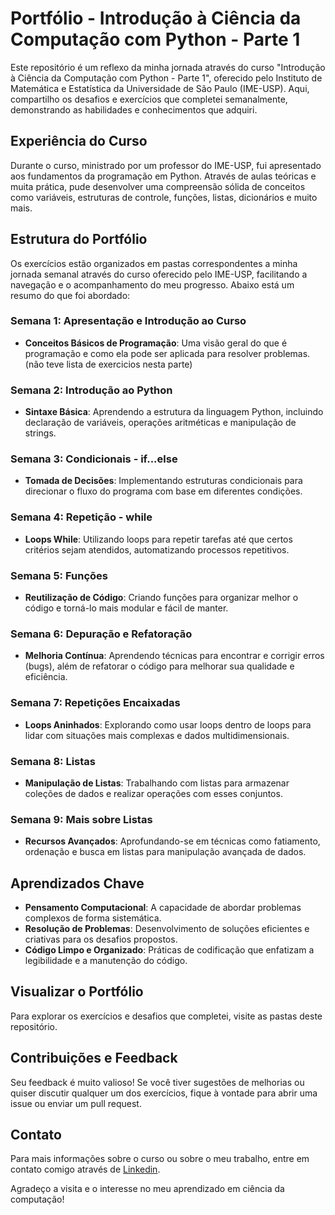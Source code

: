 # Portfólio - Introdução à Ciência da Computação com Python - Parte 1

Este repositório é um reflexo da minha jornada através do curso "Introdução à Ciência da Computação com Python - Parte 1", oferecido pelo Instituto de Matemática e Estatística da Universidade de São Paulo (IME-USP). Aqui, compartilho os desafios e exercícios que completei semanalmente, demonstrando as habilidades e conhecimentos que adquiri.

## Experiência do Curso

Durante o curso, ministrado por um professor do IME-USP, fui apresentado aos fundamentos da programação em Python. Através de aulas teóricas e muita prática, pude desenvolver uma compreensão sólida de conceitos como variáveis, estruturas de controle, funções, listas, dicionários e muito mais.

## Estrutura do Portfólio

Os exercícios estão organizados em pastas correspondentes a minha jornada semanal através do curso oferecido pelo IME-USP, facilitando a navegação e o acompanhamento do meu progresso. Abaixo está um resumo do que foi abordado:

### Semana 1: Apresentação e Introdução ao Curso
- **Conceitos Básicos de Programação**: Uma visão geral do que é programação e como ela pode ser aplicada para resolver problemas. (não teve lista de exercicios nesta parte)

### Semana 2: Introdução ao Python
- **Sintaxe Básica**: Aprendendo a estrutura da linguagem Python, incluindo declaração de variáveis, operações aritméticas e manipulação de strings.

### Semana 3: Condicionais - if...else
- **Tomada de Decisões**: Implementando estruturas condicionais para direcionar o fluxo do programa com base em diferentes condições.

### Semana 4: Repetição - while
- **Loops While**: Utilizando loops para repetir tarefas até que certos critérios sejam atendidos, automatizando processos repetitivos.

### Semana 5: Funções
- **Reutilização de Código**: Criando funções para organizar melhor o código e torná-lo mais modular e fácil de manter.

### Semana 6: Depuração e Refatoração
- **Melhoria Contínua**: Aprendendo técnicas para encontrar e corrigir erros (bugs), além de refatorar o código para melhorar sua qualidade e eficiência.

### Semana 7: Repetições Encaixadas
- **Loops Aninhados**: Explorando como usar loops dentro de loops para lidar com situações mais complexas e dados multidimensionais.

### Semana 8: Listas
- **Manipulação de Listas**: Trabalhando com listas para armazenar coleções de dados e realizar operações com esses conjuntos.

### Semana 9: Mais sobre Listas
- **Recursos Avançados**: Aprofundando-se em técnicas como fatiamento, ordenação e busca em listas para manipulação avançada de dados.



## Aprendizados Chave

- **Pensamento Computacional**: A capacidade de abordar problemas complexos de forma sistemática.
- **Resolução de Problemas**: Desenvolvimento de soluções eficientes e criativas para os desafios propostos.
- **Código Limpo e Organizado**: Práticas de codificação que enfatizam a legibilidade e a manutenção do código.

## Visualizar o Portfólio

Para explorar os exercícios e desafios que completei, visite as pastas deste repositório.

## Contribuições e Feedback

Seu feedback é muito valioso! Se você tiver sugestões de melhorias ou quiser discutir qualquer um dos exercícios, fique à vontade para abrir uma issue ou enviar um pull request.

## Contato

Para mais informações sobre o curso ou sobre o meu trabalho, entre em contato comigo através de [Linkedin](https://www.linkedin.com/in/gretzelkattia).

Agradeço a visita e o interesse no meu aprendizado em ciência da computação!
